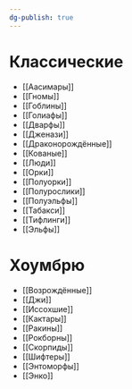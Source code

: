 ```yaml
---
dg-publish: true
---
```

# Классические
- [[Аасимары]]
- [[Гномы]]
- [[Гоблины]]
- [[Голиафы]]
- [[Дварфы]]
- [[Дженази]]
- [[Драконорождённые]]
- [[Кованые]]
- [[Люди]]
- [[Орки]]
- [[Полуорки]]
- [[Полурослики]]
- [[Полуэльфы]]
- [[Табакси]]
- [[Тифлинги]]
- [[Эльфы]]

# Хоумбрю
- [[Возрождённые]]
- [[Джи]]
- [[Иссохшие]]
- [[Кактары]]
- [[Ракины]]
- [[Рокборны]]
- [[Скорпиды]]
- [[Шифтеры]]
- [[Энтоморфы]]
- [[Энко]]